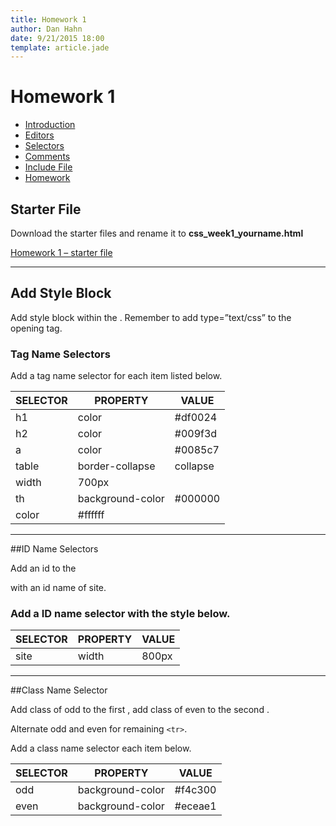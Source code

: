 ```yaml
---
title: Homework 1
author: Dan Hahn
date: 9/21/2015 18:00
template: article.jade
---
```


# Homework 1

* [Introduction]()
* [Editors](editors.html)
* [Selectors](selectors.html)
* [Comments](comments.html)
* [Include File](include.html)
* [Homework](homework.html)

## Starter File

Download the starter files and rename it to **css_week1_yourname.html**

[Homework 1 – starter file](css-homework1.txt)

---

## Add Style Block

Add style block within the <head>.  Remember to add type=”text/css” to the opening tag.

### Tag Name Selectors

Add a tag name selector for each item listed below.

SELECTOR|PROPERTY|VALUE
-|-|-
h1|color|#df0024
h2|color|#009f3d
a|color|#0085c7
table|border-collapse|collapse
|width|700px
th|background-color|#000000
|color|#ffffff

---

##ID Name Selectors

Add an id to the <div> with an id name of site.

### Add a ID name selector with the style below.

SELECTOR|PROPERTY|VALUE
-|-|-
site|width|800px

---

##Class Name Selector

Add class of odd to the first <tr>, add class of even to the second <tr>.

Alternate odd and even for remaining `<tr>`.

Add a class name selector each item below.

SELECTOR|PROPERTY|VALUE
-|-|-
odd|background-color|#f4c300
even|background-color|#eceae1

<div class="homework-view" data-lesson="lesson1"></div>
